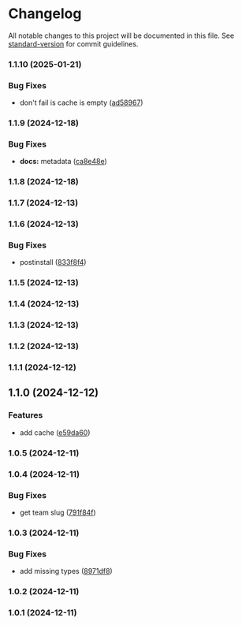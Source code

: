 # Changelog

All notable changes to this project will be documented in this file. See [standard-version](https://github.com/conventional-changelog/standard-version) for commit guidelines.

### 1.1.10 (2025-01-21)


### Bug Fixes

* don't fail is cache is empty ([ad58967](https://github.com/vercel-labs/vercel-open/commit/ad58967b7f00150cd7e44e7be250ef46c5882341))

### 1.1.9 (2024-12-18)


### Bug Fixes

* **docs:** metadata ([ca8e48e](https://github.com/vercel-labs/vercel-open/commit/ca8e48ec99ed51572052a21000d09e15a6e3ceeb))

### 1.1.8 (2024-12-18)

### 1.1.7 (2024-12-13)

### 1.1.6 (2024-12-13)


### Bug Fixes

* postinstall ([833f8f4](https://github.com/vercel-labs/vercel-open/commit/833f8f49aa37f13e3ce9e087f30f17ba74f9729c))

### 1.1.5 (2024-12-13)

### 1.1.4 (2024-12-13)

### 1.1.3 (2024-12-13)

### 1.1.2 (2024-12-13)

### 1.1.1 (2024-12-12)

## 1.1.0 (2024-12-12)


### Features

* add cache ([e59da60](https://github.com/vercel-labs/vercel-open/commit/e59da6059afaf46d3f1fef1b3108cb917949a2a8))

### 1.0.5 (2024-12-11)

### 1.0.4 (2024-12-11)


### Bug Fixes

* get team slug ([791f84f](https://github.com/vercel-labs/vercel-open/commit/791f84fa106ca3b29b5f0f695af391c3aa854794))

### 1.0.3 (2024-12-11)


### Bug Fixes

* add missing types ([8971df8](https://github.com/vercel-labs/vercel-open/commit/8971df8eb26739245fc4def46df4b710847f7f1b))

### 1.0.2 (2024-12-11)

### 1.0.1 (2024-12-11)
